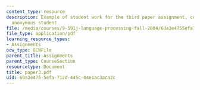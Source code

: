 ```yaml
---
content_type: resource
description: Example of student work for the third paper assignment, courtesy of an
  anonymous student.
file: /media/courses/9-591j-language-processing-fall-2004/60a3e4755efa712d445c04e1ac3aca2c_paper3.pdf
file_type: application/pdf
learning_resource_types:
- Assignments
ocw_type: OCWFile
parent_title: Assignments
parent_type: CourseSection
resourcetype: Document
title: paper3.pdf
uid: 60a3e475-5efa-712d-445c-04e1ac3aca2c
---
```

